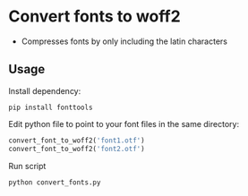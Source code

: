 # Convert fonts to woff2

- Compresses fonts by only including the latin characters

## Usage

Install dependency:
```
pip install fonttools
```

Edit python file to point to your font files in the same directory:

```python
convert_font_to_woff2('font1.otf')
convert_font_to_woff2('font2.otf')
```

Run script
```
python convert_fonts.py
```

